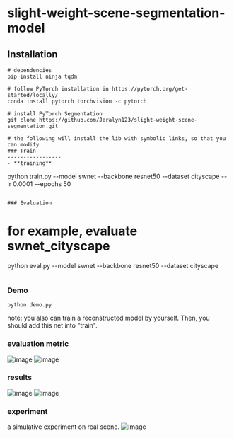 # slight-weight-scene-segmentation-model

## Installation
```
# dependencies
pip install ninja tqdm

# follow PyTorch installation in https://pytorch.org/get-started/locally/
conda install pytorch torchvision -c pytorch

# install PyTorch Segmentation
git clone https://github.com/Jeralyn123/slight-weight-scene-segmentation.git

# the following will install the lib with symbolic links, so that you can modify
### Train
-----------------
- **training**
```
python train.py --model swnet --backbone resnet50 --dataset cityscape --lr 0.0001 --epochs 50
```

### Evaluation
```
# for example, evaluate swnet_cityscape
python eval.py --model swnet --backbone resnet50 --dataset cityscape
```
```
### Demo
```
python demo.py 
```
note: you also can train a reconstructed model by yourself. Then, you should add this net into "train". 
### evaluation metric

![image](https://user-images.githubusercontent.com/43395674/159432544-e37ea05a-61e9-4f9d-b0ec-e381845ad900.png)
![image](https://user-images.githubusercontent.com/43395674/159432566-4e79d269-f4ad-4b99-b0e6-ecd7d21a8255.png)

### results

![image](https://user-images.githubusercontent.com/43395674/159432651-2365cf4c-a06d-46d1-83df-994ddd0769fb.png)
![image](https://user-images.githubusercontent.com/43395674/159432664-732faf8e-1f7a-49f1-9c54-607a9270aa1e.png)
### experiment 
a simulative experiment on real scene.
![image](https://user-images.githubusercontent.com/43395674/159433770-ea19dea9-d0ab-45f0-b006-a5c6a028447a.png)


